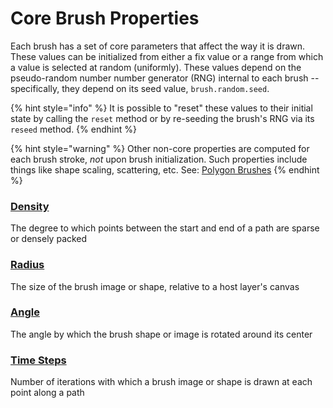# Core Brush Properties

Each brush has a set of core parameters that affect the way it is drawn. These values can be initialized  from either a fix value or a range from which a value is selected at random \(uniformly\). These values depend on  the pseudo-random number number generator \(RNG\) internal to each brush -- specifically, they depend on its seed value, `brush.random.seed`.

{% hint style="info" %}
It is possible to "reset" these values to their initial state by calling the `reset` method or by re-seeding the brush's RNG via its `reseed` method. 
{% endhint %}

{% hint style="warning" %}
Other non-core properties are computed for each brush stroke, _not_ upon brush initialization. Such properties include things like shape scaling, scattering, etc. See: [Polygon Brushes](../polygon-brushes/)
{% endhint %}

### [Density](density.md)

The degree to which points between the start and end of a path are sparse or densely packed

### [Radius](radius.md)

The size of the brush image or shape, relative to a host layer's canvas

### [Angle](angle.md)

The angle by which the brush shape or image is rotated around its center

### [Time Steps](time-steps.md)

Number of iterations with which a brush image or shape is drawn at each point along a path

